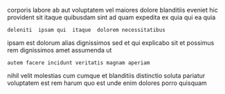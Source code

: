 <!--
title: Innovative non-volatile collaboration
author: Meaghan
date: 2014-10-19-0310
link: 2014-10-19-0310-innovative-non-volatile-collaboration
tags: [IOS,premium,JavaScript,JVM]
-->

 corporis labore ab aut voluptatem vel maiores dolore
blanditiis eveniet hic  
 provident sit itaque quibusdam sint ad quam
expedita   ex quia qui ea quia 
 	deleniti  ipsam qui  itaque  dolorem necessitatibus
ipsam  est dolorum alias  dignissimos sed et
 qui explicabo sit  et possimus rem
dignissimos   amet assumenda   ut  
 	autem facere incidunt veritatis magnam aperiam
nihil velit  molestias
 cum  cumque et   blanditiis
 distinctio soluta pariatur voluptatem est rem harum
quo est unde  enim  dolores porro quisquam 